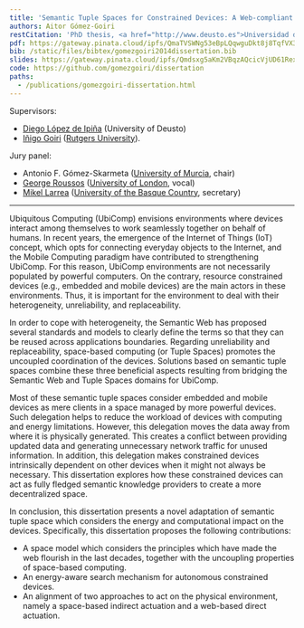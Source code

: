 ```yaml
---
title: 'Semantic Tuple Spaces for Constrained Devices: A Web-compliant Vision'
authors: Aitor Gómez-Goiri
restCitation: 'PhD thesis, <a href="http://www.deusto.es">Universidad de Deusto</a>, June 16th, 2014.'
pdf: https://gateway.pinata.cloud/ipfs/QmaTVSWNg53eBpLQqwguDkt8j8TqfVX3DWQg34sEzbkGa4
bib: /static/files/bibtex/gomezgoiri2014dissertation.bib
slides: https://gateway.pinata.cloud/ipfs/Qmdsxg5aKm2VBqzAQcicVjUD61RexpwW5p1y3wU4sPVa5z
code: https://github.com/gomezgoiri/dissertation
paths:
  - /publications/gomezgoiri-dissertation.html
---
```


Supervisors:

- [Diego López de Ipiña](http://paginaspersonales.deusto.es/dipina/) (University of Deusto)
- [Iñigo Goiri](http://www.research.rutgers.edu/~goiri/) ([Rutgers University](http://www.rutgers.edu/)).

Jury panel:

- Antonio F. Gómez-Skarmeta ([University of Murcia](http://www.um.es/), chair)
- [George Roussos](http://www.dcs.bbk.ac.uk/~gr/) ([University of London](http://www.dcs.bbk.ac.uk), vocal)
- [Mikel Larrea](http://www.sc.ehu.es/acwlaalm/) ([University of the Basque Country](http://www.ehu.es), secretary)

<hr />

Ubiquitous Computing (UbiComp) envisions environments where devices interact among themselves to work seamlessly together on behalf of humans.
In recent years, the emergence of the Internet of Things (IoT) concept, which opts for connecting everyday objects to the Internet, and the Mobile Computing paradigm have contributed to strengthening UbiComp.
For this reason, UbiComp environments are not necessarily populated by powerful computers.
On the contrary, resource constrained devices (e.g., embedded and mobile devices) are the main actors in these environments.
Thus, it is important for the environment to deal with their heterogeneity, unreliability, and replaceability.

In order to cope with heterogeneity, the Semantic Web has proposed several standards and models to clearly define the terms so that they can be reused across applications boundaries.
Regarding unreliability and replaceability, space-based computing (or Tuple Spaces) promotes the uncoupled coordination of the devices.
Solutions based on semantic tuple spaces combine these three beneficial aspects resulting from bridging the Semantic Web and Tuple Spaces domains for UbiComp.

Most of these semantic tuple spaces consider embedded and mobile devices as mere clients in a space managed by more powerful devices.
Such delegation helps to reduce the workload of devices with computing and energy limitations.
However, this delegation moves the data away from where it is physically generated.
This creates a conflict between providing updated data and generating unnecessary network traffic for unused information.
In addition, this delegation makes constrained devices intrinsically dependent on other devices when it might not always be necessary.
This dissertation explores how these constrained devices can act as fully fledged semantic knowledge providers to create a more decentralized space.

In conclusion, this dissertation presents a novel adaptation of semantic tuple space which considers the energy and computational impact on the devices.
Specifically, this dissertation proposes the following contributions:

- A space model which considers the principles which have made the web flourish in the last decades, together with the uncoupling properties of space-based computing.
- An energy-aware search mechanism for autonomous constrained devices.
- An alignment of two approaches to act on the physical environment, namely a space-based indirect actuation and a web-based direct actuation.
